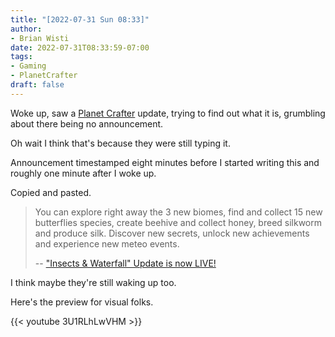 ```yaml
---
title: "[2022-07-31 Sun 08:33]"
author:
- Brian Wisti
date: 2022-07-31T08:33:59-07:00
tags:
- Gaming
- PlanetCrafter
draft: false
---
```


Woke up, saw a [Planet Crafter][planet-crafter] update, trying to find out what
it is, grumbling about there being no announcement.

Oh wait I think that's because they were still typing it. 

<!--more-->

Announcement timestamped eight minutes before I started writing this and
roughly one minute after I woke up.

Copied and pasted.

> You can explore right away the 3 new biomes, find and collect 15 new
> butterflies species, create beehive and collect honey, breed silkworm and
> produce silk. Discover new secrets, unlock new achievements and experience
> new meteo events.
>
> -- ["Insects & Waterfall" Update is now LIVE!][insects-update]

I think maybe they're still waking up too.

[insects-update]: https://steamcommunity.com/games/1284190/announcements/detail/3374903257121974931

Here's the preview for visual folks.

{{< youtube 3U1RLhLwVHM >}}

[planet-crafter]: https://playtheplanetcrafter.com

